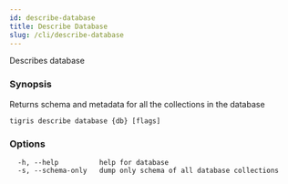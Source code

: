 ```yaml
---
id: describe-database
title: Describe Database
slug: /cli/describe-database
---
```


Describes database

### Synopsis

Returns schema and metadata for all the collections in the database

```
tigris describe database {db} [flags]
```

### Options

```
  -h, --help          help for database
  -s, --schema-only   dump only schema of all database collections
```
